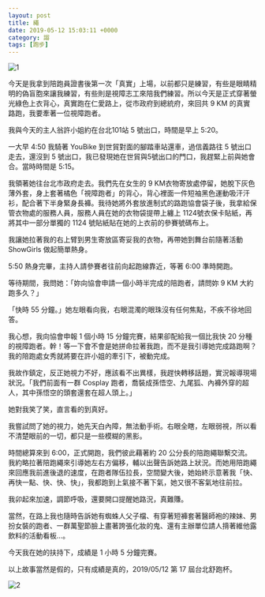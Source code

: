 ```yaml
---
layout: post
title: 繩
date: 2019-05-12 15:03:11 +0000
category: 謅
tags: [跑步]
---
```



![1](/blog/assets/images/2019/rope1.jpg)

今天是我拿到陪跑員證書後第一次「真實」上場，以前都只是練習，有些是眼睛精明的偽盲胞來讓我練習，有些則是視障志工來陪我們練習。所以今天是正式穿著螢光綠色上衣背心，真實跑在仁愛路上，從市政府到總統府，來回共 9 KM 的真實路跑，我要牽著一位視障跑者。


<!--more-->



我與今天的主人翁許小姐約在台北101站 5 號出口，時間是早上 5:20。

一大早 4:50 我騎著 YouBike 到世貿對面的腳踏車站還車，過信義路往 5 號出口走去，還沒到 5 號出口，我已發現她在世貿與5號出口的門口，我趕緊上前與她會合。當時時間是 5:15。

我領著她往台北市政府走去。我們先在女生的 9 KM衣物寄放處停留，她脫下灰色薄外套，身上套著橘色「視障跑者」的背心，背心裡面一件短袖黑色運動吸汗汗衫，配合著下半身緊身長褲。我待她將外套放進制式的路跑協會袋子後，我拿給保管衣物處的服務人員，服務人員在她的衣物袋提帶上纏上 1124號衣保卡貼紙，再將其中一部分單獨的 1124 號貼紙貼在她的上衣前的參賽號碼布上。

我讓她拉著我的右上臂到男生寄放區寄妥我的衣物，再帶她到舞台前隨著活動 ShowGirls 做起簡單熱身。

5:50 熱身完畢，主持人請參賽者往前向起跑線靠近，等著 6:00 準時開跑。

等待期間，我問她：「妳向協會申請一個小時半完成的陪跑者，請問妳 9 KM 大約跑多久？」

「快時 55 分鐘。」她左眼看向我，右眼混濁的眼珠沒有任何焦點，不疾不徐地回答。

我心想，我向協會申報 1 個小時 15 分鐘完賽，結果卻配給我一個比我快 20 分種的視障跑者。幹！等一下會不會是她拼命拉著我跑，而不是我引導她完成路跑啊？我的陪跑處女秀就將要在許小姐的牽引下，被動完成。

我故作鎮定，反正她視力不好，應該看不出異樣，我趕快轉移話題，實況報導現場狀況。「我們前面有一群 Cosplay 跑者，喬裝成孫悟空、九尾狐、內褲外穿的超人，其中孫悟空的頭套還套在超人頭上。」

她對我笑了笑，直言看的到真好。

我嘗試問了她的視力，她先天白內障，無法動手術。右眼全瞎，左眼弱視，所以看不清楚眼前的一切，都只是一些模糊的黑影。

時間總算來到 6:00，正式開跑，我們彼此藉著約 20 公分長的陪跑繩聯繫交流。我約略拉著陪跑繩來引導她左右方偏移，輔以出聲告訴她路上狀況。而她用陪跑繩來回應我前進後退的速度，在跑者隊伍拉長，空間變大後，她始終示意著我「快、再快一點、快、快、快」，我都跑到上氣接不著下氣，她又很不客氣地往前拉。

我卯起來加速，調節呼吸，還要開口提醒她路況，真難賺。

當然，在路上我也隨時告訴她有蜘蛛人父子檔、有穿著短褲套著醫師袍的辣妹、男扮女裝的跑者、一群萬聖節臉上畫著誇張化妝的鬼、還有主辦單位請人揹著維他露飲料的活動看板...。

今天我在她的扶持下，成績是 1 小時 5 分鐘完賽。

以上故事當然是假的，只有成績是真的，2019/05/12 第 17 屆台北舒跑杯。


![2](/blog/assets/images/2019/rope2.jpg)
